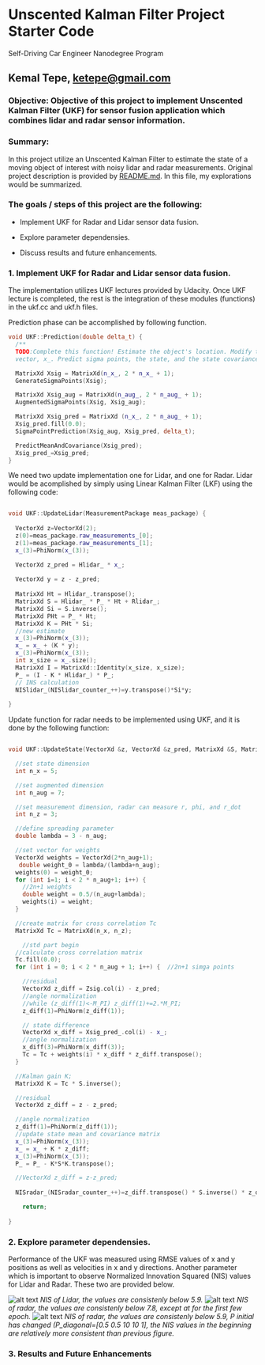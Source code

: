 # **Unscented Kalman Filter Project Starter Code**
Self-Driving Car Engineer Nanodegree Program

## Kemal Tepe, ketepe@gmail.com

### Objective: Objective of this project to implement Unscented Kalman Filter (UKF) for sensor fusion application which combines lidar and radar sensor information.

### Summary: 

In this project utilize an Unscented Kalman Filter to estimate the state of a moving object of interest with noisy lidar and radar measurements. Original project description is provided by [README.md](./README.md). In this file, my explorations would be summarized.

### The goals / steps of this project are the following:

* Implement UKF for Radar and Lidar sensor data fusion.

* Explore parameter dependensies.

* Discuss results and future enhancements.

### 1. Implement UKF for Radar and Lidar sensor data fusion.

The implementation utilizes UKF lectures provided by Udacity. Once UKF lecture is completed, the rest is the integration of these modules (functions) in the ukf.cc and ukf.h files.

Prediction phase can be accomplished by following function.

```c++
void UKF::Prediction(double delta_t) {
  /**
  TODO:Complete this function! Estimate the object's location. Modify the state
  vector, x_. Predict sigma points, the state, and the state covariance matrix. */

  MatrixXd Xsig = MatrixXd(n_x_, 2 * n_x_ + 1);
  GenerateSigmaPoints(Xsig);

  MatrixXd Xsig_aug = MatrixXd(n_aug_, 2 * n_aug_ + 1);
  AugmentedSigmaPoints(Xsig, Xsig_aug);

  MatrixXd Xsig_pred = MatrixXd (n_x_, 2 * n_aug_ + 1);
  Xsig_pred.fill(0.0);
  SigmaPointPrediction(Xsig_aug, Xsig_pred, delta_t); 

  PredictMeanAndCovariance(Xsig_pred); 
  Xsig_pred_=Xsig_pred;
}
```

We need two update implementation one for Lidar, and one for Radar. Lidar would be acomplished by simply using Linear Kalman Filter (LKF) using the following code:

```c++

void UKF::UpdateLidar(MeasurementPackage meas_package) {
 
  VectorXd z=VectorXd(2);
  z(0)=meas_package.raw_measurements_[0];
  z(1)=meas_package.raw_measurements_[1];
  x_(3)=PhiNorm(x_(3));

  VectorXd z_pred = Hlidar_ * x_;
	
  VectorXd y = z - z_pred;
	
  MatrixXd Ht = Hlidar_.transpose();
  MatrixXd S = Hlidar_ * P_ * Ht + Rlidar_;
  MatrixXd Si = S.inverse();	
  MatrixXd PHt = P_ * Ht;
  MatrixXd K = PHt * Si;
  //new estimate
  x_(3)=PhiNorm(x_(3));
  x_ = x_ + (K * y);
  x_(3)=PhiNorm(x_(3));
  int x_size = x_.size();
  MatrixXd I = MatrixXd::Identity(x_size, x_size);
  P_ = (I - K * Hlidar_) * P_;
  // INS calculation
  NISlidar_(NISlidar_counter_++)=y.transpose()*Si*y;
	
}

```

Update function  for radar needs to be implemented using UKF, and it is done by the following  function:

```c++

void UKF::UpdateState(VectorXd &z, VectorXd &z_pred, MatrixXd &S, MatrixXd &Zsig) {

  //set state dimension
  int n_x = 5;

  //set augmented dimension
  int n_aug = 7;

  //set measurement dimension, radar can measure r, phi, and r_dot
  int n_z = 3;

  //define spreading parameter
  double lambda = 3 - n_aug;

  //set vector for weights
  VectorXd weights = VectorXd(2*n_aug+1);
   double weight_0 = lambda/(lambda+n_aug);
  weights(0) = weight_0; 
  for (int i=1; i < 2 * n_aug+1; i++) {  
    //2n+1 weights
    double weight = 0.5/(n_aug+lambda);
    weights(i) = weight;
  }

  //create matrix for cross correlation Tc
  MatrixXd Tc = MatrixXd(n_x, n_z);

	//std part begin
  //calculate cross correlation matrix
  Tc.fill(0.0);
  for (int i = 0; i < 2 * n_aug + 1; i++) {  //2n+1 simga points

    //residual
    VectorXd z_diff = Zsig.col(i) - z_pred;
    //angle normalization
    //while (z_diff(1)<-M_PI) z_diff(1)+=2.*M_PI;
    z_diff(1)=PhiNorm(z_diff(1));	

    // state difference
    VectorXd x_diff = Xsig_pred_.col(i) - x_;
    //angle normalization    
  	x_diff(3)=PhiNorm(x_diff(3));	
    Tc = Tc + weights(i) * x_diff * z_diff.transpose();
  }

  //Kalman gain K;
  MatrixXd K = Tc * S.inverse();

  //residual
  VectorXd z_diff = z - z_pred;

  //angle normalization
  z_diff(1)=PhiNorm(z_diff(1));	
  //update state mean and covariance matrix
  x_(3)=PhiNorm(x_(3));
  x_ = x_ + K * z_diff;
  x_(3)=PhiNorm(x_(3));
  P_ = P_ - K*S*K.transpose();

  //VectorXd z_diff = z-z_pred;
  
  NISradar_(NISradar_counter_++)=z_diff.transpose() * S.inverse() * z_diff;

	return;
	
}
```
### 2. Explore parameter dependensies.

Performance of the UKF was measured using RMSE values of x and y positions as well as velocities in x and y directions. Another parameter which is important to observe Normalized Innovation Squared (NIS) values for Lidar and Radar. These two are provided below.

![alt text](./Doc/NISLidar.jpg) *NIS of Lidar, the values are consistenly below 5.9.*
![alt text](./Doc/NISradar05_05.jpg) *NIS of radar, the values are consistenly below 7.8, except at for the first few epoch.*
![alt text](./Doc/NISradar05_10_P.jpg) *NIS of radar, the values are consistenly below 5.9, P initial has changed (P_diagonal=[0.5 0.5 10 10 1], the NIS values in the beginning are relatively more consistent than previous figure.*






### 3. Results and Future Enhancements


